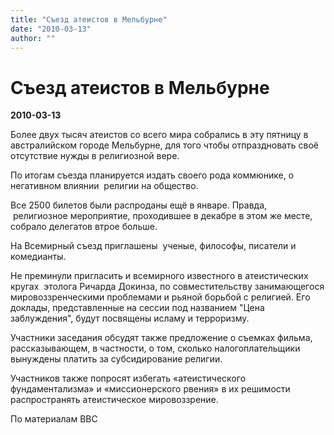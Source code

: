 ```yaml
---
title: "Съезд атеистов в Мельбурне"
date: "2010-03-13"
author: ""
---
```


# Съезд атеистов в Мельбурне

**2010-03-13** 

Более двух тысяч атеистов со всего мира собрались в эту пятницу в австралийском городе Мельбурне, для того чтобы отпраздновать своё отсутствие нужды в религиозной вере.

По итогам съезда планируется издать своего рода коммюнике, о негативном влиянии  религии на общество.

Все 2500 билетов были распроданы ещё в январе. Правда,  религиозное мероприятие, проходившее в декабре в этом же месте, собрало делегатов втрое больше.

На Всемирный съезд приглашены  ученые, философы, писатели и комедианты.

Не преминули пригласить и всемирного известного в атеистических кругах  этолога Ричарда Докинза, по совместительству занимающегося мировоззренческими проблемами и рьяной борьбой с религией. Его доклады, представленные на сессии под названием "Цена заблуждения", будут посвящены исламу и терроризму.

Участники заседания обсудят также предложение о съемках фильма, рассказывающем, в частности, о том, сколько налогоплательщики вынуждены платить за субсидирование религии.

Участников также попросят избегать «атеистического фундаментализма» и «миссионерского рвения» в их решимости распространять атеистическое мировоззрение.

По материалам BBC